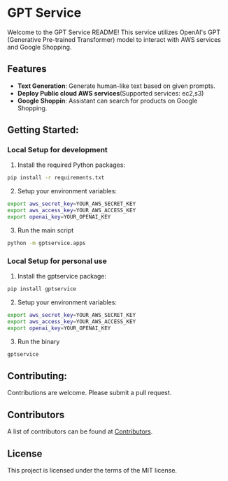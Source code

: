 # GPT Service

Welcome to the GPT Service README! This service utilizes OpenAI's GPT (Generative Pre-trained Transformer) model to interact with AWS services and Google Shopping.



## Features

- **Text Generation**: Generate human-like text based on given prompts.
- **Deploy Public cloud AWS services**(Supported services: ec2,s3)
- **Google Shoppin**: Assistant can search for products on Google Shopping.



## Getting Started: 

### Local Setup for development

1. Install the required Python packages:

```bash
pip install -r requirements.txt
```

2. Setup your environment variables:

```bash
export aws_secret_key=YOUR_AWS_SECRET_KEY
export aws_access_key=YOUR_AWS_ACCESS_KEY
export openai_key=YOUR_OPENAI_KEY
```

3. Run the main script 

```bash
python -m gptservice.apps
```


### Local Setup for personal use

1. Install the gptservice package:

```bash
pip install gptservice
```

2. Setup your environment variables:

```bash
export aws_secret_key=YOUR_AWS_SECRET_KEY
export aws_access_key=YOUR_AWS_ACCESS_KEY
export openai_key=YOUR_OPENAI_KEY
```
3. Run the binary

```bash
gptservice
```


## Contributing:

Contributions are welcome. Please submit a pull request.

## Contributors

A list of contributors can be found at [Contributors](https://github.com/samroffe/gptservice/graphs/contributors).


## License
This project is licensed under the terms of the MIT license.